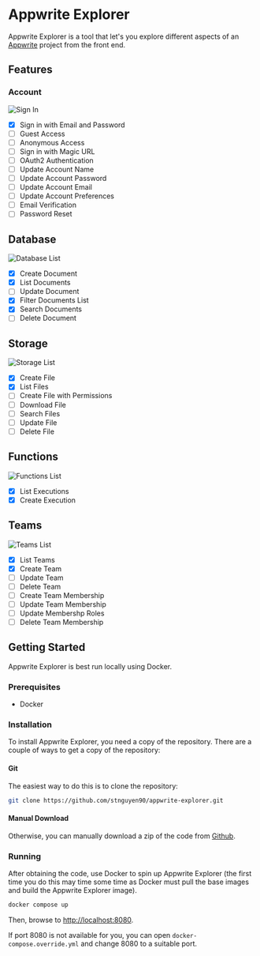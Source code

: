 # Appwrite Explorer

Appwrite Explorer is a tool that let's you explore different aspects of an [Appwrite](https://appwrite.io) project from the front end.

## Features

### Account

![Sign In](docs/sign-in.png)

- [x] Sign in with Email and Password
- [ ] Guest Access
- [ ] Anonymous Access
- [ ] Sign in with Magic URL
- [ ] OAuth2 Authentication
- [ ] Update Account Name
- [ ] Update Account Password
- [ ] Update Account Email
- [ ] Update Account Preferences
- [ ] Email Verification
- [ ] Password Reset

## Database

![Database List](docs/database-list.png)

- [x] Create Document
- [x] List Documents
- [ ] Update Document
- [x] Filter Documents List
- [x] Search Documents
- [ ] Delete Document

## Storage

![Storage List](docs/storage-list.png)

- [x] Create File
- [x] List Files
- [ ] Create File with Permissions
- [ ] Download File
- [ ] Search Files
- [ ] Update File
- [ ] Delete File

## Functions

![Functions List](docs/functions-list.png)

- [x] List Executions
- [x] Create Execution

## Teams

![Teams List](docs/teams-list.png)

- [x] List Teams
- [x] Create Team
- [ ] Update Team
- [ ] Delete Team
- [ ] Create Team Membership
- [ ] Update Team Membership
- [ ] Update Membershp Roles
- [ ] Delete Team Membership

## Getting Started

Appwrite Explorer is best run locally using Docker.

### Prerequisites

- Docker

### Installation

To install Appwrite Explorer, you need a copy of the repository. There are a couple of ways to get a copy of the repository:

#### Git

The easiest way to do this is to clone the repository:

```bash
git clone https://github.com/stnguyen90/appwrite-explorer.git
```

#### Manual Download

Otherwise, you can manually download a zip of the code from [Github](https://github.com/stnguyen90/appwrite-explorer/archive/refs/heads/main.zip).

### Running

After obtaining the code, use Docker to spin up Appwrite Explorer (the first time you do this may time some time as Docker must pull the base images and build the Appwrite Explorer image).

```bash
docker compose up
```

Then, browse to [http://localhost:8080](http://localhost:8080).

If port 8080 is not available for you, you can open `docker-compose.override.yml` and change 8080 to a suitable port.
